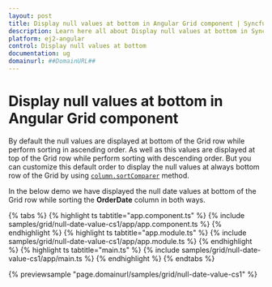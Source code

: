 ```yaml
---
layout: post
title: Display null values at bottom in Angular Grid component | Syncfusion
description: Learn here all about Display null values at bottom in Syncfusion Angular Grid component of Syncfusion Essential JS 2 and more.
platform: ej2-angular
control: Display null values at bottom 
documentation: ug
domainurl: ##DomainURL##
---
```


# Display null values at bottom in Angular Grid component

By default the null values are displayed at bottom of the Grid row while perform sorting in ascending order. As well as this values are displayed at top of the Grid row while perform sorting with descending order. But you can customize this default order to display the null values at always bottom row of the Grid by using [`column.sortComparer`](https://ej2.syncfusion.com/angular/documentation/api/grid/column/#sortcomparer) method.

In the below demo we have displayed the null date values at bottom of the Grid row while sorting the **OrderDate** column in both ways.

{% tabs %}
{% highlight ts tabtitle="app.component.ts" %}
{% include samples/grid/null-date-value-cs1/app/app.component.ts %}
{% endhighlight %}
{% highlight ts tabtitle="app.module.ts" %}
{% include samples/grid/null-date-value-cs1/app/app.module.ts %}
{% endhighlight %}
{% highlight ts tabtitle="main.ts" %}
{% include samples/grid/null-date-value-cs1/app/main.ts %}
{% endhighlight %}
{% endtabs %}
  
{% previewsample "page.domainurl/samples/grid/null-date-value-cs1" %}